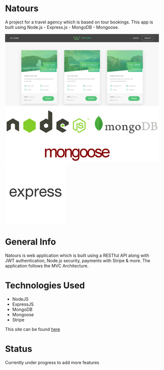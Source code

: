 # Natours

A project for a travel agency which is based on tour bookings. This app is built using Node.js - Express.js - MongoDB - Mongoose.

![](public/img/main.PNG) ![](public/img/all.png) ![](public/img/express.png)

# General Info

Natours is web application which is built using a RESTful API along with JWT authentication, Node.js security, payments with Stripe & more. The application follows the MVC Architecture. 

# Technologies Used
* NodeJS
* ExpressJS
* MongoDB
* Mongoose
* Stripe


This site can be found [here](https://frozen-reaches-64154.herokuapp.com/)

# Status
Currently under progress to add more features
